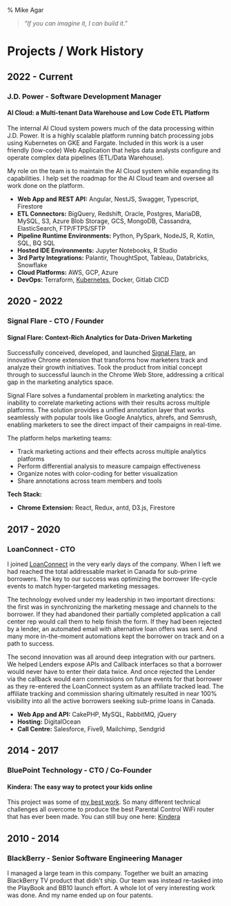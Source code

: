 % Mike Agar

> *"If you can imagine it, I can build it."*

# Projects / Work History

## 2022 - Current
### J.D. Power - Software Development Manager

#### AI Cloud: a Multi-tenant Data Warehouse and Low Code ETL Platform

The internal AI Cloud system powers much of the data processing within J.D. Power.  It is a highly scalable platform running batch processing jobs using Kubernetes on GKE and Fargate. Included in this work is a user friendly (low-code) Web Application that helps data analysts configure and operate complex data pipelines (ETL/Data Warehouse).

My role on the team is to maintain the AI Cloud system while expanding its capabilities.  I help set the roadmap for the AI Cloud team and oversee all work done on the platform.

- **Web App and REST API:** Angular, NestJS, Swagger, Typescript, Firestore
- **ETL Connectors:** BigQuery, Redshift, Oracle, Postgres, MariaDB, MySQL, S3, Azure Blob Storage, GCS, MongoDB, Cassandra, ElasticSearch, FTP/FTPS/SFTP
- **Pipeline Runtime Environments:** Python, PySpark, NodeJS, R, Kotlin, SQL, BQ SQL
- **Hosted IDE Environments:** Jupyter Notebooks, R Studio
- **3rd Party Integrations:** Palantir, ThoughtSpot, Tableau, Databricks, Snowflake
- **Cloud Platforms:** AWS, GCP, Azure
- **DevOps:** Terraform, [Kubernetes](k8s.html), Docker, Gitlab CICD

## 2020 - 2022
### Signal Flare - CTO / Founder

#### Signal Flare: Context-Rich Analytics for Data-Driven Marketing

Successfully conceived, developed, and launched <a href="https://signalflare.app/" target="_blank">Signal Flare</a>, an innovative Chrome extension that transforms how marketers track and analyze their growth initiatives. Took the product from initial concept through to successful launch in the Chrome Web Store, addressing a critical gap in the marketing analytics space.

Signal Flare solves a fundamental problem in marketing analytics: the inability to correlate marketing actions with their results across multiple platforms. The solution provides a unified annotation layer that works seamlessly with popular tools like Google Analytics, ahrefs, and Semrush, enabling marketers to see the direct impact of their campaigns in real-time.

The platform helps marketing teams:
- Track marketing actions and their effects across multiple analytics platforms
- Perform differential analysis to measure campaign effectiveness
- Organize notes with color-coding for better visualization
- Share annotations across team members and tools

**Tech Stack:**
- **Chrome Extension:** React, Redux, antd, D3.js, Firestore


## 2017 - 2020
### LoanConnect - CTO

I joined <a href="https://loanconnect.ca/" target="_blank" rel="noopener noreferrer">LoanConnect</a> in the very early days of the company.  When I left we had reached the total addressable market in Canada for sub-prime borrowers.  The key to our success was optimizing the borrower life-cycle events to match hyper-targeted marketing messages.

The technology evolved under my leadership in two important directions: the first was in synchronizing the marketing message and channels to the borrower.  If they had abandoned their partially completed application a call center rep would call them to help finish the form.  If they had been rejected by a lender, an automated email with alternative loan offers was sent.  And many more in-the-moment automations kept the borrower on track and on a path to success.

The second innovation was all around deep integration with our partners.  We helped Lenders expose APIs and Callback interfaces so that a borrower would never have to enter their data twice.  And once rejected the Lender via the callback would earn commissions on future events for that borrower as they re-entered the LoanConnect system as an affiliate tracked lead.  The affiliate tracking and commission sharing ultimately resulted in near 100% visibility into all the active borrowers seeking sub-prime loans in Canada.

- **Web App and API:** CakePHP, MySQL, RabbitMQ, jQuery
- **Hosting:** DigitalOcean
- **Call Centre:** Salesforce, Five9, Mailchimp, Sendgrid

## 2014 - 2017
### BluePoint Technology - CTO / Co-Founder

#### Kindera: The easy way to protect your kids online

This project was some of [my best work](kindera.html).  So many different technical challenges all overcome to produce the best Parental Control WiFi router that has ever been made.  You can still buy one here: [Kindera](https://kindera.com)

## 2010 - 2014
### BlackBerry - Senior Software Engineering Manager

I managed a large team in this company.  Together we built an amazing BlackBerry TV product that didn't ship. Our team was instead re-tasked into the PlayBook and BB10 launch effort.  A whole lot of very interesting work was done.  And my name ended up on four patents.

